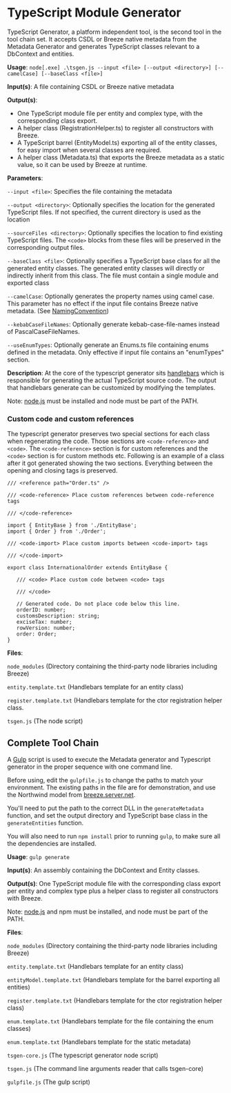 # TypeScript Module Generator

TypeScript Generator, a platform independent tool, is the second tool in the tool chain set.  It accepts CSDL or Breeze native metadata from the Metadata Generator and generates TypeScript classes relevant to a DbContext and entities.

**Usage**:	`node[.exe] .\tsgen.js --input <file> [--output <directory>] [--camelCase] [--baseClass <file>]`

**Input(s)**:	A file containing CSDL or Breeze native metadata

**Output(s)**:

- One TypeScript module file per entity and complex type, with the corresponding class export.  
- A helper class (RegistrationHelper.ts) to register all constructors with Breeze.
- A TypeScript barrel (EntityModel.ts) exporting all of the entity classes, for easy import when several classes are required.  
- A helper class (Metadata.ts) that exports the Breeze metadata as a static value, so it can be used by Breeze at runtime. 

**Parameters**:

`--input <file>`: Specifies the file containing the metadata

`--output <directory>`: Optionally specifies the location for the generated TypeScript files. If not specified, the current directory is used as the location

`--sourceFiles <directory>`: Optionally specifies the location to find existing TypeScript files. The `<code>` blocks from these files will be preserved in the corresponding output files. 

`--baseClass <file>`: Optionally specifies a TypeScript base class for all the generated entity classes. The generated entity classes will directly or indirectly inherit from this class. The file must contain a single module and exported class

`--camelCase`: Optionally generates the property names using camel case. This parameter has no effect if the input file contains Breeze native metadata. (See [NamingConvention](http://www.breezejs.com/sites/all/apidocs/classes/NamingConvention.html#property_camelCase))

`--kebabCaseFileNames`: Optionally generate kebab-case-file-names instead of PascalCaseFileNames.

`--useEnumTypes`: Optionally generate an Enums.ts file containing enums defined in the metadata.  Only effective if input file contains an "enumTypes" section.

**Description**:
At the core of the typescript generator sits [handlebars](http://handlebarsjs.com/) which is responsible for generating the actual TypeScript source code. The output that handlebars generate can be customized by modifying the templates.

Note: [node.js](http://nodejs.org/) must be installed and node must be part of the PATH.

### Custom code and custom references

The typescript generator preserves two special sections for each class when regenerating the code. Those sections are `<code-reference>` and `<code>`. The `<code-reference>` section is for custom references and the `<code>` section is for custom methods etc.  Following is an example of a class after it got generated showing the two sections. Everything between the opening and closing tags is preserved.

`/// <reference path="Order.ts" />`

`/// <code-reference> Place custom references between code-reference tags`

`/// </code-reference>`

```
import { EntityBase } from './EntityBase';
import { Order } from './Order';

/// <code-import> Place custom imports between <code-import> tags

/// </code-import>

export class InternationalOrder extends EntityBase {

   /// <code> Place custom code between <code> tags
   
   /// </code>

   // Generated code. Do not place code below this line.
   orderID: number;
   customsDescription: string;
   exciseTax: number;
   rowVersion: number;
   order: Order;
}
```

**Files**: 

`node_modules` (Directory containing the third-party node libraries including Breeze)

`entity.template.txt` (Handlebars template for an entity class)

`register.template.txt` (Handlebars template for the ctor registration helper class.

`tsgen.js` (The node script)

## Complete Tool Chain

A [Gulp](http://gulpjs.com/) script is used to execute the Metadata generator and Typescript generator in the proper sequence with one command line.

Before using, edit the `gulpfile.js` to change the paths to match your environment.  The existing paths in the file are for demonstration, and use the Northwind model from [breeze.server.net](https://github.com/Breeze/breeze.server.net).  

You'll need to put the path to the correct DLL in the `generateMetadata` function, and set the output directory and TypeScript base class in the `generateEntities` function.

You will also need to run `npm install` prior to running `gulp`, to make sure all the dependencies are installed.

**Usage**:	`gulp generate`

**Input(s)**:	An assembly containing the DbContext and Entity classes.

**Output(s)**:	One TypeScript module file with the corresponding class export per entity and complex type plus a helper class to register all constructors with Breeze.

Note: [node.js](http://nodejs.org/) and npm must be installed, and node must be part of the PATH.


**Files**:	

`node_modules` (Directory containing the third-party node libraries including Breeze)

`entity.template.txt` (Handlebars template for an entity class)

`entityModel.template.txt` (Handlebars template for the barrel exporting all entities)

`register.template.txt` (Handlebars template for the ctor registration helper class)

`enum.template.txt` (Handlebars template for the file containing the enum classes)

`enum.template.txt` (Handlebars template for the static metadata)

`tsgen-core.js` (The typescript generator node script)

`tsgen.js` (The command line arguments reader that calls tsgen-core)

`gulpfile.js` (The gulp script)
